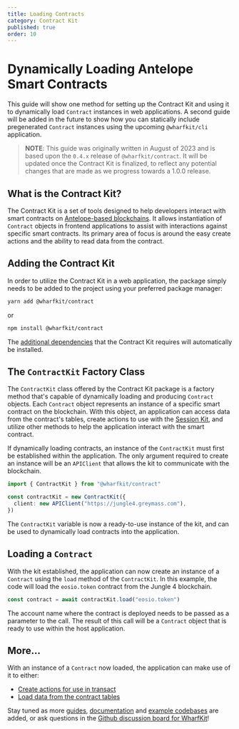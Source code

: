 ```yaml
---
title: Loading Contracts
category: Contract Kit
published: true
order: 10
---
```


# Dynamically Loading Antelope Smart Contracts

This guide will show one method for setting up the Contract Kit and using it to dynamically load `Contract` instances in web applications. A second guide will be added in the future to show how you can statically include pregenerated `Contract` instances using the upcoming `@wharfkit/cli` application.

> **NOTE**: This guide was originally written in August of 2023 and is based upon the `0.4.x` release of `@wharfkit/contract`. It will be updated once the Contract Kit is finalized, to reflect any potential changes that are made as we progress towards a 1.0.0 release.

## What is the Contract Kit?

The Contract Kit is a set of tools designed to help developers interact with smart contracts on [Antelope-based blockchains](https://antelope.io). It allows instantiation of `Contract` objects in frontend applications to assist with interactions against specific smart contracts. Its primary area of focus is around the easy create actions and the ability to read data from the contract.

## Adding the Contract Kit

In order to utilize the Contract Kit in a web application, the package simply needs to be added to the project using your preferred package manager:

```bash
yarn add @wharfkit/contract
```

or

```bash
npm install @wharfkit/contract
```

The [additional dependencies](https://github.com/wharfkit/contract/blob/dev/package.json#L21-L26) that the Contract Kit requires will automatically be installed.

## The `ContractKit` Factory Class

The `ContractKit` class offered by the Contract Kit package is a factory method that's capable of dynamically loading and producing `Contract` objects. Each `Contract` object represents an instance of a specific smart contract on the blockchain. With this object, an application can access data from the contract's tables, create actions to use with the [Session Kit](/docs/session-kit), and utilize other methods to help the application interact with the smart contract.

If dynamically loading contracts, an instance of the `ContractKit` must first be established within the application. The only argument required to create an instance will be an `APIClient` that allows the kit to communicate with the blockchain.

```ts
import { ContractKit } from "@wharfkit/contract"

const contractKit = new ContractKit({
  client: new APIClient("https://jungle4.greymass.com"),
})
```

The `ContractKit` variable is now a ready-to-use instance of the kit, and can be used to dynamically load contracts into the application.

## Loading a `Contract`

With the kit established, the application can now create an instance of a `Contract` using the `load` method of the `ContractKit`. In this example, the code will load the `eosio.token` contract from the Jungle 4 blockchain.

```ts
const contract = await contractKit.load("eosio.token")
```

The account name where the contract is deployed needs to be passed as a parameter to the call. The result of this call will be a `Contract` object that is ready to use within the host application.

## More...

With an instance of a `Contract` now loaded, the application can make use of it to either:

- [Create actions for use in transact](#)
- [Load data from the contract tables](#)

Stay tuned as more [guides](/guides), [documentation](/docs) and [example codebases](https://github.com/orgs/wharfkit/repositories?q=example&type=all&language=&sort=) are added, or ask questions in the [Github discussion board for WharfKit](https://github.com/orgs/wharfkit/discussions)!
